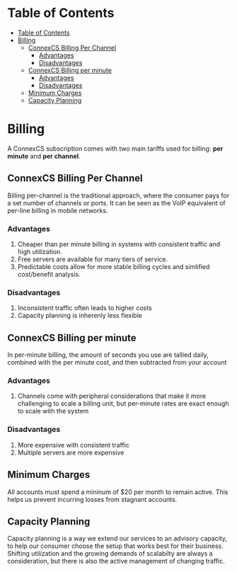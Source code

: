 # Table of Contents

- [Table of Contents](#table-of-contents)
- [Billing](#billing)
  - [ConnexCS Billing Per Channel](#connexcs-billing-per-channel)
    - [Advantages](#advantages)
    - [Disadvantages](#disadvantages)
  - [ConnexCS Billing per minute](#connexcs-billing-per-minute)
    - [Advantages](#advantages)
    - [Disadvantages](#disadvantages)
  - [Minimum Charges](#minimum-charges)
  - [Capacity Planning](#capacity-planning)


# Billing

A ConnexCS subscription comes with two main tariffs used for billing: **per minute** and **per channel**.

## ConnexCS Billing Per Channel

Billing per-channel is the traditional approach, where the consumer pays for a set number of channels or ports. It can be seen as the VoIP equivalent of per-line billing in mobile networks. 

### Advantages

1. Cheaper than per minute billing in systems with consistent traffic and high utilization.
2. Free servers are available for many tiers of service.
3. Predictable costs allow for more stable billing cycles and simlified cost/benefit analysis.

### Disadvantages

1. Inconsistent traffic often leads to higher costs
2. Capacity planning is inherenly less flexible

## ConnexCS Billing per minute

In per-minute billing, the amount of seconds you use are tallied daily, combined with the per minute cost, and then subtracted from your account

### Advantages
 
  1. Channels come with peripheral considerations that make it more challenging to scale a billing unit, but per-minute rates are exact enough to scale with the system

### Disadvantages

  1. More expensive with consistent traffic
  2. Multiple servers are more expensive

 
## Minimum Charges

All accounts must spend a mininum of $20 per month to remain active.  This helps us prevent incurring losses from stagnant accounts. 

## Capacity Planning

Capacity planning is a way we extend our services to an advisory capacity, to help our consumer choose the setup that works best for their business. Shifting utilization and the growing demands of scalabilty are always a consideration, but there is also the active management of changing traffic.
